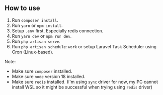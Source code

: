 ## How to use

1. Run `composer install`.
2. Run `yarn` or `npm install`.
3. Setup `.env` first. Especially redis connection.
4. Run `yarn dev` or `npm run dev`.
5. Run `php artisan serve`.
6. Run `php artisan schedule:work` or setup Laravel Task Scheduler using Cron (Linux-based).

Note:
  - Make sure `composer` installed.
  - Make sure `node` version 18 installed.
  - Make sure `redis` installed. (I'm using `sync` driver for now, my PC cannot install WSL so it might be successful when trying using `redis` driver)